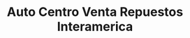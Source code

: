 ---
title: "Auto Centro Venta Repuestos Interamerica"
url: /la-chorrera/auto-centro-venta-repuestos-interamerica/
shop: piezas de automóviles
---